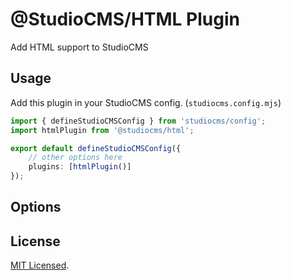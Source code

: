 # @StudioCMS/HTML Plugin

Add HTML support to StudioCMS

## Usage

Add this plugin in your StudioCMS config. (`studiocms.config.mjs`)

```ts
import { defineStudioCMSConfig } from 'studiocms/config';
import htmlPlugin from '@studiocms/html';

export default defineStudioCMSConfig({
    // other options here
    plugins: [htmlPlugin()]
});
```

## Options


## License

[MIT Licensed](./LICENSE).